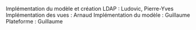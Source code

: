 Implémentation du modèle et création LDAP : Ludovic, Pierre-Yves
Implémentation des vues : Arnaud
Implémentation du modèle : Guillaume
Plateforme : Guillaume
